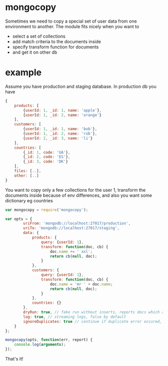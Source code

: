 mongocopy
=========

Sometimes we need to copy a special set of user data from one environment to another.
The module fits nicely when you want to
* select a set of collections
* add match criteria to the documents inside
* specify transform function for documents
* and get it on other db

example
====

Assume you have production and staging database.
In production db you have
```javascript
{
	products: [
		{userId: 1, _id: 1, name: 'apple'},
		{userId: 1, _id: 2, name: 'orange'}
	],
	customers: [
		{userId: 1, _id: 1, name: 'bob'},
		{userId: 1, _id: 2, name: 'rob'},
		{userId: 2, _id: 3, name: 'li'}
	],
	countries: [
		{_id: 1, code: 'UA'},
		{_id: 2, code: 'ES'},
		{_id: 3, code: 'DK'}
	],
	files: [..],
	other: [..]
}
```

You want to copy only a few collections for the user 1, transform the documents inside because of env differences, and also you want some dictionary eg countries

```javascript
var mongocopy = require('mongocopy');

var opts = {
		uriFrom: 'mongodb://localhost:27017/production',
		uriTo: 'mongodb://localhost:27017/staging',
		data: {
			products: {
				query: {userId: 1},
				transform: function(doc, cb) {
					doc.name += ' xxl';
					return cb(null, doc);
				}		
			},
			customers: {
				query: {userId: 1},
				transform: function(doc, cb) {
					doc.name = 'mr ' + doc.name;
					return cb(null, doc);
				}
			},
			countries: {}	
		},
		dryRun: true, // fake run without inserts, reports docs which are found by given queries
		log: true, // streaming logs, false by default
		ignoreDuplicates: true // continue if duplicate error occured, false by default
	}
};

mongocopy(opts, function(err, report) {
	console.log(arguments);
});

```

That's it!

